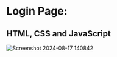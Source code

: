 # Login Page:
## HTML, CSS and JavaScript
![Screenshot 2024-08-17 140842](https://github.com/user-attachments/assets/b8e8befb-fbfd-4b4c-91f1-c1805b6d7b88)
